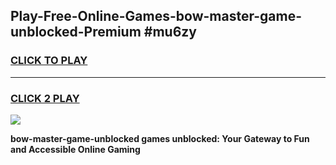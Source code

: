 
## Play-Free-Online-Games-bow-master-game-unblocked-Premium #mu6zy
<h3>
<a href="https://premium.freeplayer.one?title=bow-master-game-unblocked&ref=8M">CLICK TO PLAY</a></h3>
<hr>

<h3>
<a href="https://premium.freeplayer.one?title=bow-master-game-unblocked&ref=8M">CLICK 2 PLAY</a>
  
</h3>

<a href="https://premium.freeplayer.one?title=bow-master-game-unblocked&ref=8M"><img src="https://clearcache.store/games.png"></a>


**bow-master-game-unblocked games unblocked: Your Gateway to Fun and Accessible Online Gaming**
